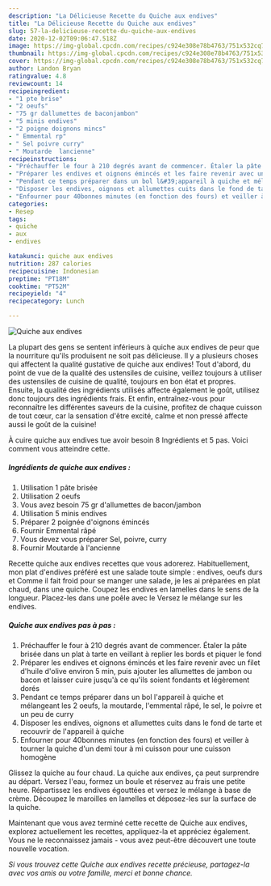 ```yaml
---
description: "La Délicieuse Recette du Quiche aux endives"
title: "La Délicieuse Recette du Quiche aux endives"
slug: 57-la-delicieuse-recette-du-quiche-aux-endives
date: 2020-12-02T09:06:47.518Z
image: https://img-global.cpcdn.com/recipes/c924e308e78b4763/751x532cq70/quiche-aux-endives-photo-principale-de-la-recette.jpg
thumbnail: https://img-global.cpcdn.com/recipes/c924e308e78b4763/751x532cq70/quiche-aux-endives-photo-principale-de-la-recette.jpg
cover: https://img-global.cpcdn.com/recipes/c924e308e78b4763/751x532cq70/quiche-aux-endives-photo-principale-de-la-recette.jpg
author: Landon Bryan
ratingvalue: 4.8
reviewcount: 14
recipeingredient:
- "1 pte brise"
- "2 oeufs"
- "75 gr dallumettes de baconjambon"
- "5 minis endives"
- "2 poigne doignons mincs"
- " Emmental rp"
- " Sel poivre curry"
- " Moutarde  lancienne"
recipeinstructions:
- "Préchauffer le four à 210 degrés avant de commencer. Étaler la pâte brisée dans un plat à tarte en veillant à replier les bords et piquer le fond"
- "Préparer les endives et oignons émincés et les faire revenir avec un filet d&#39;huile d&#39;olive environ 5 min, puis ajouter les allumettes de jambon ou bacon et laisser cuire jusqu&#39;à ce qu&#39;ils soient fondants et légèrement dorés"
- "Pendant ce temps préparer dans un bol l&#39;appareil à quiche et mélangeant les 2 oeufs, la moutarde, l&#39;emmental râpé, le sel, le poivre et un peu de curry"
- "Disposer les endives, oignons et allumettes cuits dans le fond de tarte et recouvrir de l&#39;appareil à quiche"
- "Enfourner pour 40bonnes minutes (en fonction des fours) et veiller à tourner la quiche d&#39;un demi tour à mi cuisson pour une cuisson homogène"
categories:
- Resep
tags:
- quiche
- aux
- endives

katakunci: quiche aux endives 
nutrition: 287 calories
recipecuisine: Indonesian
preptime: "PT18M"
cooktime: "PT52M"
recipeyield: "4"
recipecategory: Lunch

---
```



![Quiche aux endives](https://img-global.cpcdn.com/recipes/c924e308e78b4763/751x532cq70/quiche-aux-endives-photo-principale-de-la-recette.jpg)

La plupart des gens se sentent inférieurs à quiche aux endives de peur que la nourriture qu'ils produisent ne soit pas délicieuse. Il y a plusieurs choses qui affectent la qualité gustative de quiche aux endives! Tout d'abord, du point de vue de la qualité des ustensiles de cuisine, veillez toujours à utiliser des ustensiles de cuisine de qualité, toujours en bon état et propres. Ensuite, la qualité des ingrédients utilisés affecte également le goût, utilisez donc toujours des ingrédients frais. Et enfin, entraînez-vous pour reconnaître les différentes saveurs de la cuisine, profitez de chaque cuisson de tout cœur, car la sensation d'être excité, calme et non pressé affecte aussi le goût de la cuisine!

<!--inarticleads1-->

À cuire quiche aux endives tue avoir besoin 8 Ingrédients et 5 pas. Voici comment vous atteindre cette.

##### Ingrédients de quiche aux endives :

1. Utilisation 1 pâte brisée
1. Utilisation 2 oeufs
1. Vous avez besoin 75 gr d&#39;allumettes de bacon/jambon
1. Utilisation 5 minis endives
1. Préparer 2 poignée d&#39;oignons émincés
1. Fournir  Emmental râpé
1. Vous devez vous préparer  Sel, poivre, curry
1. Fournir  Moutarde à l&#39;ancienne


Recette quiche aux endives recettes que vous adorerez. Habituellement, mon plat d&#39;endives préféré est une salade toute simple : endives, oeufs durs et Comme il fait froid pour se manger une salade, je les ai préparées en plat chaud, dans une quiche. Coupez les endives en lamelles dans le sens de la longueur. Placez-les dans une poêle avec le Versez le mélange sur les endives. 

<!--inarticleads2-->

##### Quiche aux endives pas à pas :

1. Préchauffer le four à 210 degrés avant de commencer. Étaler la pâte brisée dans un plat à tarte en veillant à replier les bords et piquer le fond
1. Préparer les endives et oignons émincés et les faire revenir avec un filet d&#39;huile d&#39;olive environ 5 min, puis ajouter les allumettes de jambon ou bacon et laisser cuire jusqu&#39;à ce qu&#39;ils soient fondants et légèrement dorés
1. Pendant ce temps préparer dans un bol l&#39;appareil à quiche et mélangeant les 2 oeufs, la moutarde, l&#39;emmental râpé, le sel, le poivre et un peu de curry
1. Disposer les endives, oignons et allumettes cuits dans le fond de tarte et recouvrir de l&#39;appareil à quiche
1. Enfourner pour 40bonnes minutes (en fonction des fours) et veiller à tourner la quiche d&#39;un demi tour à mi cuisson pour une cuisson homogène


Glissez la quiche au four chaud. La quiche aux endives, ça peut surprendre au départ. Versez l&#39;eau, formez un boule et réservez au frais une petite heure. Répartissez les endives égouttées et versez le mélange à base de crème. Découpez le maroilles en lamelles et déposez-les sur la surface de la quiche. 

<!--inarticleads1-->

<p>
Maintenant que vous avez terminé cette recette de Quiche aux endives, explorez actuellement les recettes, appliquez-la et appréciez également. Vous ne le reconnaissez jamais - vous avez peut-être découvert une toute nouvelle vocation.
</p>

<p>
<i>Si vous trouvez cette Quiche aux endives recette précieuse, partagez-la avec vos amis ou votre famille, merci et bonne chance.</i>
</p>
